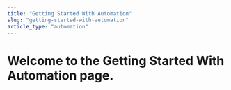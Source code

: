 ```yaml
---
title: "Getting Started With Automation"
slug: "getting-started-with-automation"
article_type: "automation"
---
```


# Welcome to the Getting Started With Automation page.
